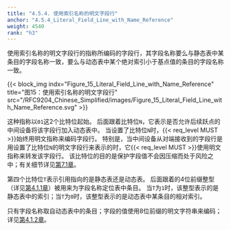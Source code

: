 ```yaml
---
title: "4.5.4. 使用索引名称的明文字段行"
anchor: "4.5.4_Literal_Field_Line_with_Name_Reference"
weight: 4540
rank: "h3"
---
```


使用索引名称的明文字段行的指称所编码的字段行，其字段名称要么与静态表中某条目的字段名称一致，要么与动态表中某个绝对索引小于基点值的条目的字段名称一致。

{{< block_img
indx="Figure_15_Literal_Field_Line_with_Name_Reference"
title="图15：使用索引名称的明文字段行"
src="/RFC9204_Chinese_Simplified/images/Figure_15_Literal_Field_Line_with_Name_Reference.svg" >}}

这种指称以`01`这2个比特位起始。
后面跟着比特位`N`，它表示是否允许后续跃点的中间设备将该字段行加入动态表中。
当设置了比特位`N`时，{{< req_level MUST >}}始终用明文指称来编码字段行。
特别是，当中间设备从对端接收到的字段行是用设置了比特位`N`的明文字段行来表示的时，它{{< req_level MUST >}}使用明文指称来转发该字段行。
该比特位的目的是保护字段值不会因压缩而处于风险之中；有关细节详见[第7.1章](#7.1_Probing_Dynamic_Table_State)。

第四个比特位`T`表示引用指向的是静态表还是动态表。
后面跟着的4位前缀整型（详见[第4.1.1章](#4.1.1_Prefixed_Integers)）被用来为字段名称定位表中条目。
当`T`为`1`时，该整型表示的是静态表中的索引；当`T`为`0`时，该整型表示的是动态表中某条目的相对索引。

只有字段名称取自动态表中的条目；字段的值使用8位前缀的明文字符串来编码；详见[第4.1.2章](#4.1.2_String_Literals)。
